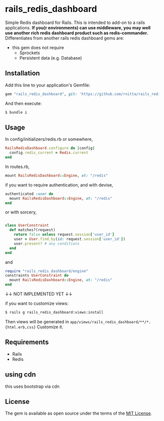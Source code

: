 # rails_redis_dashboard

Simple Redis dashboard for Rails. This is intended to add-on to a rails applications.
**If you(r environments) can use middleware, you may well use another rich redis dashboard product such as
redis-commander.**  
Differentiates from another rails redis dashboard gems are:

- this gem does not require
    - Sprockets
    - Persistent data (e.g. Database)

## Installation

Add this line to your application's Gemfile:

```ruby
gem "rails_redis_dashboard", git: 'https://github.com/rnitta/rails_redis_dashboard'
```

And then execute:

```bash
$ bundle i
```

## Usage

In config/initializers/redis.rb or somewhere,

```ruby
RailsRedisDashboard.configure do |config|
  config.redis_current = Redis.current
end
```

In routes.rb,

```ruby
mount RailsRedisDashboard::Engine, at: "/redis"
```

if you want to require authentication, and with devise,

```ruby
authenticated :user do
  mount RailsRedisDashboard::Engine, at: "/redis"
end
```

or with sorcery,

```ruby

class UserConstraint
  def matches?(request)
    return false unless request.session['user_id']
    user = User.find_by(id: request.session['user_id'])
    user.present? # any conditions
  end
end
```

and

```ruby
require "rails_redis_dashboard/engine"
constraints UserConstraint do
  mount RailsRedisDashboard::Engine, at: "/redis"
end
```

↓↓ NOT IMPLEMENTED YET ↓↓

if you want to customize views:

```bash
$ rails g rails_redis_dashboard:views:install
```

Then views will be generated in `app/views/rails_redis_dashboard/**/*.{html.erb,css}`
Customize it.

## Requirements

- Rails
- Redis

## using cdn

this uses bootstrap via cdn

## License

The gem is available as open source under the terms of the [MIT License](https://opensource.org/licenses/MIT).
